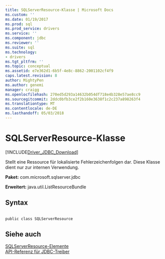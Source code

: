 ```yaml
---
title: SQLServerResource-Klasse | Microsoft Docs
ms.custom: ''
ms.date: 01/19/2017
ms.prod: sql
ms.prod_service: drivers
ms.service: ''
ms.component: jdbc
ms.reviewer: ''
ms.suite: sql
ms.technology:
- drivers
ms.tgt_pltfrm: ''
ms.topic: conceptual
ms.assetid: e7e362d1-6b5f-4e8c-8862-2001102cf4f9
caps.latest.revision: 8
author: MightyPen
ms.author: genemi
manager: craigg
ms.openlocfilehash: 270ed5d293a14632b054df718e4b328e57ae8cc9
ms.sourcegitcommit: 2ddc0bfb3ce2f2b160e3638f1c2c237a898263f4
ms.translationtype: MT
ms.contentlocale: de-DE
ms.lasthandoff: 05/03/2018
---
```

# <a name="sqlserverresource-class"></a>SQLServerResource-Klasse
[!INCLUDE[Driver_JDBC_Download](../../../includes/driver_jdbc_download.md)]

  Stellt eine Ressource für lokalisierte Fehlerzeichenfolgen dar. Diese Klasse dient nur zur internen Verwendung.  
  
 **Paket:** com.microsoft.sqlserver.jdbc  
  
 **Erweitert:** java.util.ListResourceBundle  
  
## <a name="syntax"></a>Syntax  
  
```  
  
public class SQLServerResource  
```  
  
## <a name="see-also"></a>Siehe auch  
 [SQLServerResource-Elemente](../../../connect/jdbc/reference/sqlserverresource-members.md)   
 [API-Referenz für JDBC-Treiber](../../../connect/jdbc/reference/jdbc-driver-api-reference.md)  
  
  
